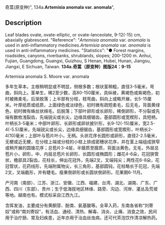 奇蒿(原变种)",
134a.**Artemisia anomala var. anomala**",

## Description
Leaf blades ovate, ovate-elliptic, or ovate-lanceolate, 9-12(-15) cm, abaxially glabrescent.
  "Reference": "*Artemisia anomala* var. *anomala* is used in anti-inflammatory medicines.*Artemisia anomala* var. *anomala* is used in anti-inflammatory medicines.
  "Statistics": "● Forest margins, roadsides, canyons, riverbanks, shrublands, slopes; 200-1200 m. Anhui, Fujian, Guangdong, Guangxi, Guizhou, S Henan, Hubei, Hunan, Jiangsu, Jiangxi, E Sichuan, Taiwan.
**134a.奇蒿（原变种）图版24：9-15**

Artemisia anomala S. Moore var. anomala

多年生草本。主根稍明显或不明显，侧根多数；根状茎稍粗，直径3-5毫米，弯曲，斜向上。茎单生，稀2至少数，高80-150厘米，具纵棱，黄褐色或紫褐色，初时被微柔毛，后渐脱落；上半部有分枝，枝弯曲，斜向上或略开展，长5-15厘米。叶厚纸质或纸质，上面绿色或淡绿色，初时微有疏短柔毛，后无毛，背面黄绿色，初时微有蛛丝状绵毛，后脱落；下部叶卵形或长卵形，稀倒卵形，不分裂或先端有数枚浅裂齿，先端锐尖或长尖，边缘具细锯齿，基部圆形或宽楔形，具短柄，叶柄长3-5毫米；中部叶卵形、长卵形或卵状披针形，长9-12(-15)厘米，宽2.5-4(-5.5)厘米，先端锐尖或长尖，边缘具细锯齿，基部圆形或宽楔形，叶柄长2-4(10)毫米；上部叶与苞片叶小，无柄。头状花序长圆形或卵形，直径2-2.5毫米，无梗或近无梗，在分枝上端或分枝的小枝上排成密穗状花序，并在茎上端组成狭窄或稍开展的圆锥花序；总苞片3-4层，半膜质至膜质，背面淡黄色，无毛，外层总苞片小，卵形，中、内层总苞片长卵形、长圆形或椭圆形；雌花4-6朵，花冠狭管状，檐部具2裂齿，花柱长，伸出花冠外，先端2叉，叉端钝尖；两性花6-8朵，花冠管状，花药线形，先端附属物尖，长三角形，基部圆钝，花柱略长于花冠，先端2叉，叉端截形，并有睫毛。瘦果倒卵形或长圆状倒卵形。花果期6-11月。

产河南（南部）、江苏、浙江、安徽、江西、福建、台湾、湖北、湖南、广东、广西、四川（东部）、贵州；生于低海拔地区林缘、路旁、沟边、河岸、灌丛及荒坡等地。越南也有。模式标采自江西九江。

含挥发油，主要成分有黄酮苷、酚类、氨基酸等。全草入药，东南各省称“刘寄奴”或称“南刘寄奴”，有活血、通经、清热、解毒、消炎、止痛、消食之效，民间用于治疗肠、胃及妇疾患，近年亦用于治血丝虫病，还可代茶泡饮作清凉解热药。

